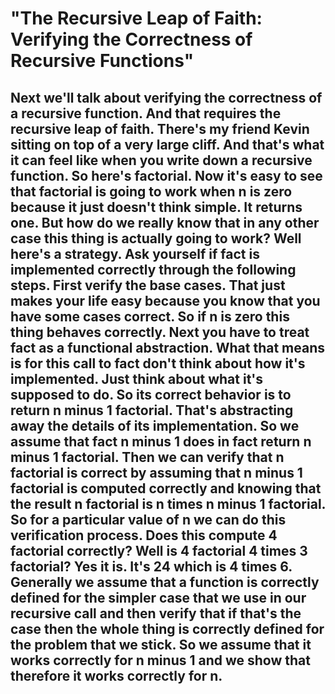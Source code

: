 # "The Recursive Leap of Faith: Verifying the Correctness of Recursive Functions"

##  Next we'll talk about verifying the correctness of a recursive function. And that requires the recursive leap of faith. There's my friend Kevin sitting on top of a very large cliff. And that's what it can feel like when you write down a recursive function. So here's factorial. Now it's easy to see that factorial is going to work when n is zero because it just doesn't think simple. It returns one. But how do we really know that in any other case this thing is actually going to work? Well here's a strategy. Ask yourself if fact is implemented correctly through the following steps. First verify the base cases. That just makes your life easy because you know that you have some cases correct. So if n is zero this thing behaves correctly. Next you have to treat fact as a functional abstraction. What that means is for this call to fact don't think about how it's implemented. Just think about what it's supposed to do. So its correct behavior is to return n minus 1 factorial. That's abstracting away the details of its implementation. So we assume that fact n minus 1 does in fact return n minus 1 factorial. Then we can verify that n factorial is correct by assuming that n minus 1 factorial is computed correctly and knowing that the result n factorial is n times n minus 1 factorial. So for a particular value of n we can do this verification process. Does this compute 4 factorial correctly? Well is 4 factorial 4 times 3 factorial? Yes it is. It's 24 which is 4 times 6. Generally we assume that a function is correctly defined for the simpler case that we use in our recursive call and then verify that if that's the case then the whole thing is correctly defined for the problem that we stick. So we assume that it works correctly for n minus 1 and we show that therefore it works correctly for n.

